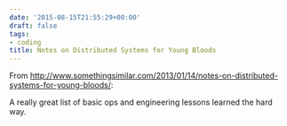 ```yaml
---
date: '2015-08-15T21:55:29+00:00'
draft: false
tags:
- coding
title: Notes on Distributed Systems for Young Bloods
---
```


From http://www.somethingsimilar.com/2013/01/14/notes-on-distributed-systems-for-young-bloods/:

A really great list of basic ops and engineering lessons learned the hard way.
